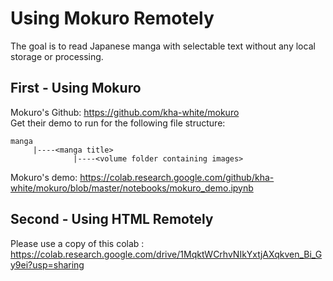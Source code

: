 # Using Mokuro Remotely

The goal is to read Japanese manga with selectable text without any local storage or processing.

## First - Using Mokuro
Mokuro's Github: https://github.com/kha-white/mokuro
<br>Get their demo to run for the following file structure:
```
manga
     |----<manga title>
              |----<volume folder containing images>
```
Mokuro's demo: https://colab.research.google.com/github/kha-white/mokuro/blob/master/notebooks/mokuro_demo.ipynb


## Second - Using HTML Remotely 
Please use a copy of this colab : https://colab.research.google.com/drive/1MqktWCrhvNIkYxtjAXqkven_Bi_Gy9ei?usp=sharing


